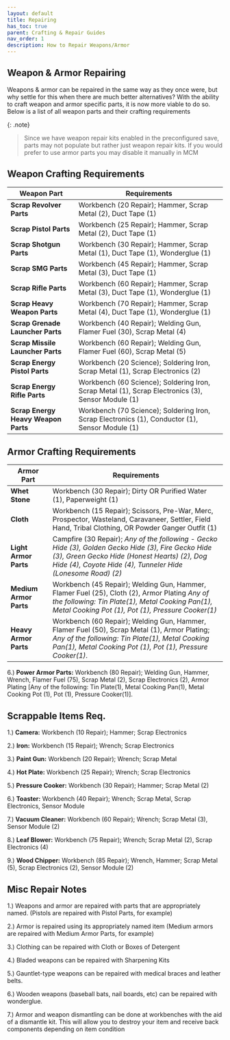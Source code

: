 ```yaml
---
layout: default
title: Repairing
has_toc: true
parent: Crafting & Repair Guides
nav_order: 1
description: How to Repair Weapons/Armor
---
```

## **Weapon & Armor Repairing**
Weapons & armor can be repaired in the same way as they once were, but why settle for this when there are much better alternatives? With the ability to craft weapon and armor specific parts, it is now more viable to do so. Below is a list of all weapon parts and their crafting requirements

{: .note}
> Since we have weapon repair kits enabled in the preconfigured save, parts may not populate but rather just weapon repair kits. If you would prefer to use armor parts you may disable it manually in MCM

## **Weapon Crafting Requirements**

|Weapon Part|Requirements|
|--|--|
|**Scrap Revolver Parts**|Workbench (20 Repair); Hammer, Scrap Metal (2), Duct Tape (1)|
|**Scrap Pistol Parts**|Workbench (25 Repair); Hammer, Scrap Metal (2), Duct Tape (1)|
|**Scrap Shotgun Parts**|Workbench (30 Repair); Hammer, Scrap Metal (1), Duct Tape (1), Wonderglue (1)|
|**Scrap SMG Parts**|Workbench (45 Repair); Hammer, Scrap Metal (3), Duct Tape (1)|
|**Scrap Rifle Parts**|Workbench (60 Repair); Hammer, Scrap Metal (3), Duct Tape (1), Wonderglue (1)|
|**Scrap Heavy Weapon Parts**|Workbench (70 Repair); Hammer, Scrap Metal (4), Duct Tape (1), Wonderglue (1)|  
|**Scrap Grenade Launcher Parts**|Workbench (40 Repair); Welding Gun, Flamer Fuel (30), Scrap Metal (4)|
|**Scrap Missile Launcher Parts**|Workbench (60 Repair); Welding Gun, Flamer Fuel (60), Scrap Metal (5)|  
|**Scrap Energy Pistol Parts**|Workbench (20 Science); Soldering Iron, Scrap Metal (1), Scrap Electronics (2)|
|**Scrap Energy Rifle Parts**|Workbench (60 Science); Soldering Iron, Scrap Metal (1), Scrap Electronics (3), Sensor Module (1)|
|**Scrap Energy Heavy Weapon Parts**|Workbench (70 Science); Soldering Iron, Scrap Electronics (1), Conductor (1), Sensor Module (1)|

## **Armor Crafting Requirements**

|Armor Part|Requirements|
|--|--|
|**Whet Stone**|Workbench (30 Repair); Dirty OR Purified Water (1), Paperweight (1)|
|**Cloth**|Workbench (15 Repair); Scissors, Pre-War, Merc, Prospector, Wasteland, Caravaneer, Settler, Field Hand, Tribal Clothing, OR Powder Ganger Outfit (1)|
|**Light Armor Parts**| Campfire (30 Repair); _Any of the following - Gecko Hide (3), Golden Gecko Hide (3), Fire Gecko Hide (3), Green Gecko Hide (Honest Hearts) (2), Dog Hide (4), Coyote Hide (4), Tunneler Hide (Lonesome Road) (2)_|
|**Medium Armor Parts**|Workbench (45 Repair); Welding Gun, Hammer, Flamer Fuel (25), Cloth (2), Armor Plating _Any of the following: Tin Plate(1), Metal Cooking Pan(1), Metal Cooking Pot (1), Pot (1), Pressure Cooker(1)_|
|**Heavy Armor Parts**|Workbench (60 Repair); Welding Gun, Hammer, Flamer Fuel (50), Scrap Metal (1), Armor Plating; _Any of the following: Tin Plate(1), Metal Cooking Pan(1), Metal Cooking Pot (1), Pot (1), Pressure Cooker(1)_.

6.) **Power Armor Parts:** Workbench (80 Repair); Welding Gun, Hammer, Wrench, Flamer Fuel (75), Scrap Metal (2), Scrap Electronics (2), Armor Plating [Any of the following: Tin Plate(1), Metal Cooking Pan(1), Metal Cooking Pot (1), Pot (1), Pressure Cooker(1)].

## **Scrappable Items Req.**

1.) **Camera:** Workbench (10 Repair); Hammer; Scrap Electronics

2.) **Iron:** Workbench (15 Repair); Wrench; Scrap Electronics

3.) **Paint Gun:** Workbench (20 Repair); Wrench; Scrap Metal

4.) **Hot Plate:** Workbench (25 Repair); Wrench; Scrap Electronics

5.) **Pressure Cooker:** Workbench (30 Repair); Hammer; Scrap Metal (2)

6.) **Toaster:** Workbench (40 Repair); Wrench; Scrap Metal, Scrap Electronics, Sensor Module

7.) **Vacuum Cleaner:** Workbench (60 Repair); Wrench; Scrap Metal (3), Sensor Module (2)

8.) **Leaf Blower:** Workbench (75 Repair); Wrench; Scrap Metal (2), Scrap Electronics (4)

9.) **Wood Chipper:** Workbench (85 Repair); Wrench, Hammer; Scrap Metal (5), Scrap Electronics (2), Sensor Module (2)

## **Misc Repair Notes**

1.) Weapons and armor are repaired with parts that are appropriately named. (Pistols are repaired with Pistol Parts, for example)

2.) Armor is repaired using its appropriately named item (Medium armors are repaired with Medium Armor Parts, for example)

3.) Clothing can be repaired with Cloth or Boxes of Detergent

4.) Bladed weapons can be repaired with Sharpening Kits

5.) Gauntlet-type weapons can be repaired with medical braces and leather belts.

6.) Wooden weapons (baseball bats, nail boards, etc) can be repaired with wonderglue.

7.) Armor and weapon dismantling can be done at workbenches with the aid of a dismantle kit. This will allow you to destroy your item and receive back components depending on item condition
